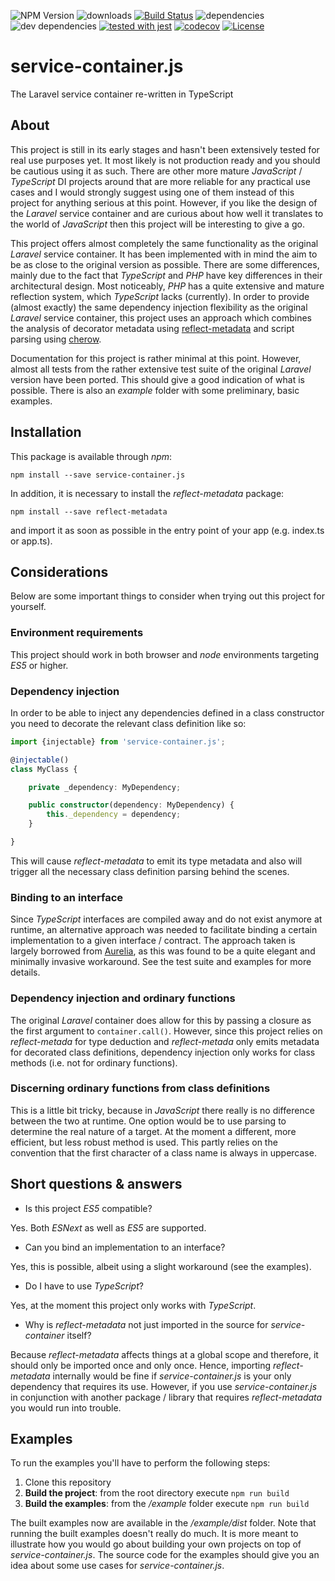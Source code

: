 ![NPM Version](https://img.shields.io/npm/v/service-container.js.svg?branch=master)
![downloads](https://img.shields.io/npm/dt/service-container.js.svg)
[![Build Status](https://travis-ci.org/michaeldzjap/service-container.js.svg?branch=master)](https://travis-ci.org/michaeldzjap/service-container.js)
![dependencies](https://img.shields.io/david/michaeldzjap/service-container.js.svg)
![dev dependencies](https://img.shields.io/david/dev/michaeldzjap/service-container.js.svg)
[![tested with jest](https://img.shields.io/badge/tested_with-jest-99424f.svg)](https://github.com/facebook/jest)
[![codecov](https://codecov.io/gh/michaeldzjap/service-container.js/branch/master/graph/badge.svg)](https://codecov.io/gh/michaeldzjap/service-container.js)
[![License](https://img.shields.io/npm/l/service-container.js.svg)](https://github.com/michaeldzjap/service-container.js/blob/master/LICENSE)

# service-container.js
The Laravel service container re-written in TypeScript

## About
This project is still in its early stages and hasn't been extensively tested for real use purposes yet. It most likely is not production ready and you should be cautious using it as such. There are other more mature _JavaScript_ / _TypeScript_ DI projects around that are more reliable for any practical use cases and I would strongly suggest using one of them instead of this project for anything serious at this point. However, if you like the design of the _Laravel_ service container and are curious about how well it translates to the world of _JavaScript_ then this project will be interesting to give a go.

This project offers almost completely the same functionality as the original _Laravel_ service container. It has been implemented with in mind the aim to be as close to the original version as possible. There are some differences, mainly due to the fact that _TypeScript_ and _PHP_ have key differences in their architectural design. Most noticeably, _PHP_ has a quite extensive and mature reflection system, which _TypeScript_ lacks (currently). In order to provide (almost exactly) the same dependency injection flexibility as the original _Laravel_ service container, this project uses an approach which combines the analysis of decorator metadata using [reflect-metadata](https://github.com/rbuckton/reflect-metadata) and script parsing using [cherow](https://github.com/cherow/cherow).

Documentation for this project is rather minimal at this point. However, almost all tests from the rather extensive test suite of the original _Laravel_ version have been ported. This should give a good indication of what is possible. There is also an _example_ folder with some preliminary, basic examples.

## Installation

This package is available through _npm_:

```
npm install --save service-container.js
```

In addition, it is necessary to install the _reflect-metadata_ package:

```
npm install --save reflect-metadata
```

and import it as soon as possible in the entry point of your app (e.g. index.ts or app.ts).

## Considerations
Below are some important things to consider when trying out this project for yourself.

### Environment requirements
This project should work in both browser and _node_ environments targeting _ES5_ or higher.

### Dependency injection
In order to be able to inject any dependencies defined in a class constructor you need to decorate the relevant class definition like so:

```ts
import {injectable} from 'service-container.js';

@injectable()
class MyClass {

    private _dependency: MyDependency;

    public constructor(dependency: MyDependency) {
        this._dependency = dependency;
    }

}
```

This will cause _reflect-metadata_ to emit its type metadata and also will trigger all the necessary class definition parsing behind the scenes.

### Binding to an interface
Since _TypeScript_ interfaces are compiled away and do not exist anymore at runtime, an alternative approach was needed to facilitate binding a certain implementation to a given interface / contract. The approach taken is largely borrowed from [Aurelia](https://aurelia.io), as this was found to be a quite elegant and minimally invasive workaround. See the test suite and examples for more details.

### Dependency injection and ordinary functions
The original _Laravel_ container does allow for this by passing a closure as the first argument to `container.call()`. However, since this project relies on _reflect-metada_ for type deduction and _reflect-metada_ only emits metadata for decorated class definitions, dependency injection only works for class methods (i.e. not for ordinary functions).

### Discerning ordinary functions from class definitions
This is a little bit tricky, because in _JavaScript_ there really is no difference between the two at runtime. One option would be to use parsing to determine the real nature of a target. At the moment a different, more efficient, but less robust method is used. This partly relies on the convention that the first character of a class name is always in uppercase.

## Short questions & answers
- Is this project _ES5_ compatible?

Yes. Both _ESNext_ as well as _ES5_ are supported.

- Can you bind an implementation to an interface?

Yes, this is possible, albeit using a slight workaround (see the examples).

- Do I have to use _TypeScript_?

Yes, at the moment this project only works with _TypeScript_.

- Why is _reflect-metadata_ not just imported in the source for _service-container_ itself?

Because _reflect-metadata_ affects things at a global scope and therefore, it should only be imported once and only once. Hence, importing _reflect-metadata_ internally would be fine if _service-container.js_ is your only dependency that requires its use. However, if you use _service-container.js_ in conjunction with another package / library that requires _reflect-metadata_ you would run into trouble.

## Examples
To run the examples you'll have to perform the following steps:

1. Clone this repository
2. **Build the project**: from the root directory execute `npm run build`
3. **Build the examples**: from the _/example_ folder execute `npm run build`

The built examples now are available in the _/example/dist_ folder. Note that running the built examples doesn't really do much. It is more meant to illustrate how you would go about building your own projects on top of _service-container.js_. The source code for the examples should give you an idea about some use cases for _service-container.js_.
